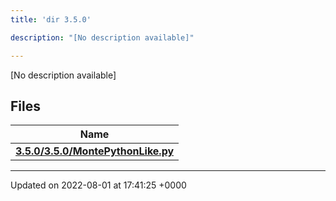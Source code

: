 ```yaml
---
title: 'dir 3.5.0'

description: "[No description available]"

---
```







[No description available]

## Files

| Name           |
| -------------- |
| **[3.5.0/3.5.0/MontePythonLike.py](/documentation/code/gambit_sphinx/files/3_85_80_2montepythonlike_8py/#file-3.5.0/montepythonlike.py)**  |






-------------------------------

Updated on 2022-08-01 at 17:41:25 +0000
